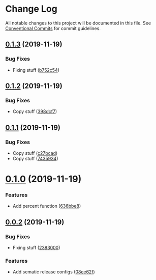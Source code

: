 # Change Log

All notable changes to this project will be documented in this file.
See [Conventional Commits](https://conventionalcommits.org) for commit guidelines.

## [0.1.3](https://github.com/jasonhealy/monorepo-semantic/compare/v0.1.2...v0.1.3) (2019-11-19)


### Bug Fixes

* Fixing stuff ([b752c54](https://github.com/jasonhealy/monorepo-semantic/commit/b752c540892c259eee3285fc507fc57f06aeaf00))





## [0.1.2](https://github.com/jasonhealy/monorepo-semantic/compare/v0.1.1...v0.1.2) (2019-11-19)


### Bug Fixes

* Copy stuff ([398dcf7](https://github.com/jasonhealy/monorepo-semantic/commit/398dcf7fb8aea152690e54596325e8475204433f))





## [0.1.1](https://github.com/jasonhealy/monorepo-semantic/compare/v0.1.0...v0.1.1) (2019-11-19)


### Bug Fixes

* Copy stuff ([c27bcad](https://github.com/jasonhealy/monorepo-semantic/commit/c27bcad876631bdb3998f434d1ed286fbd9cdd5c))
* Copy stuff ([7435934](https://github.com/jasonhealy/monorepo-semantic/commit/74359341d2d6a77f53b350414d73f53cfb002936))





# [0.1.0](https://github.com/jasonhealy/monorepo-semantic/compare/v0.0.2...v0.1.0) (2019-11-19)


### Features

* Add percent function ([636bbe8](https://github.com/jasonhealy/monorepo-semantic/commit/636bbe8ed0bc1ffdf7fcb658162b75e006531517))





## [0.0.2](https://github.com/jasonhealy/monorepo-semantic/compare/v0.0.1...v0.0.2) (2019-11-19)


### Bug Fixes

* Fixing stuff ([2383000](https://github.com/jasonhealy/monorepo-semantic/commit/2383000db6f7cf42ca50cc02b980f6b0be67393b))


### Features

* Add sematic release configs ([08ee62f](https://github.com/jasonhealy/monorepo-semantic/commit/08ee62f9160db252e3147a7a9829eacc6d73c81f))
